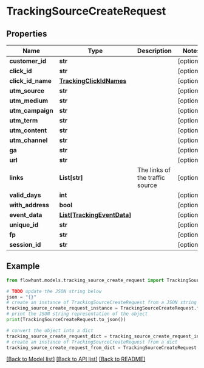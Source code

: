 # TrackingSourceCreateRequest


## Properties

Name | Type | Description | Notes
------------ | ------------- | ------------- | -------------
**customer_id** | **str** |  | [optional] 
**click_id** | **str** |  | [optional] 
**click_id_name** | [**TrackingClickIdNames**](TrackingClickIdNames.md) |  | [optional] 
**utm_source** | **str** |  | [optional] 
**utm_medium** | **str** |  | [optional] 
**utm_campaign** | **str** |  | [optional] 
**utm_term** | **str** |  | [optional] 
**utm_content** | **str** |  | [optional] 
**utm_channel** | **str** |  | [optional] 
**ga** | **str** |  | [optional] 
**url** | **str** |  | [optional] 
**links** | **List[str]** | The links of the traffic source | [optional] 
**valid_days** | **int** |  | [optional] 
**with_address** | **bool** |  | [optional] 
**event_data** | [**List[TrackingEventData]**](TrackingEventData.md) |  | [optional] 
**unique_id** | **str** |  | [optional] 
**fp** | **str** |  | [optional] 
**session_id** | **str** |  | [optional] 

## Example

```python
from flowhunt.models.tracking_source_create_request import TrackingSourceCreateRequest

# TODO update the JSON string below
json = "{}"
# create an instance of TrackingSourceCreateRequest from a JSON string
tracking_source_create_request_instance = TrackingSourceCreateRequest.from_json(json)
# print the JSON string representation of the object
print(TrackingSourceCreateRequest.to_json())

# convert the object into a dict
tracking_source_create_request_dict = tracking_source_create_request_instance.to_dict()
# create an instance of TrackingSourceCreateRequest from a dict
tracking_source_create_request_from_dict = TrackingSourceCreateRequest.from_dict(tracking_source_create_request_dict)
```
[[Back to Model list]](../README.md#documentation-for-models) [[Back to API list]](../README.md#documentation-for-api-endpoints) [[Back to README]](../README.md)


